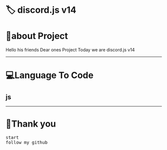 <!-- Title -->
<h1>🏷  discord.js v14</h1>




<h1>👤about Project </h1>
<p>Hello his friends Dear ones Project Today we are  discord.js v14
</p>
<hr>
<!-- view -->
<h1>💻Language To Code</h1>
<h2>js</h2>
<hr>
<h1>💖Thank you</h1>
<pre>
start
follow my github
</pre>
